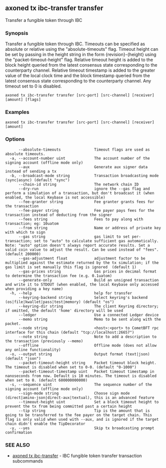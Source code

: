 ## axoned tx ibc-transfer transfer

Transfer a fungible token through IBC

### Synopsis

Transfer a fungible token through IBC. Timeouts can be specified
as absolute or relative using the "absolute-timeouts" flag. Timeout height can be set by passing in the height string
in the form \{revision\}-\{height\} using the "packet-timeout-height" flag. Relative timeout height is added to the block
height queried from the latest consensus state corresponding to the counterparty channel. Relative timeout timestamp
is added to the greater value of the local clock time and the block timestamp queried from the latest consensus state
corresponding to the counterparty channel. Any timeout set to 0 is disabled.

```
axoned tx ibc-transfer transfer [src-port] [src-channel] [receiver] [amount] [flags]
```

### Examples

```
axoned tx ibc-transfer transfer [src-port] [src-channel] [receiver] [amount]
```

### Options

```
      --absolute-timeouts               Timeout flags are used as absolute timeouts.
  -a, --account-number uint             The account number of the signing account (offline mode only)
      --aux                             Generate aux signer data instead of sending a tx
  -b, --broadcast-mode string           Transaction broadcasting mode (sync|async) (default "sync")
      --chain-id string                 The network chain ID
      --dry-run                         ignore the --gas flag and perform a simulation of a transaction, but don't broadcast it (when enabled, the local Keybase is not accessible)
      --fee-granter string              Fee granter grants fees for the transaction
      --fee-payer string                Fee payer pays fees for the transaction instead of deducting from the signer
      --fees string                     Fees to pay along with transaction; eg: 10uatom
      --from string                     Name or address of private key with which to sign
      --gas string                      gas limit to set per-transaction; set to "auto" to calculate sufficient gas automatically. Note: "auto" option doesn't always report accurate results. Set a valid coin value to adjust the result. Can be used instead of "fees". (default 200000)
      --gas-adjustment float            adjustment factor to be multiplied against the estimate returned by the tx simulation; if the gas limit is set manually this flag is ignored  (default 1)
      --gas-prices string               Gas prices in decimal format to determine the transaction fee (e.g. 0.1uatom)
      --generate-only                   Build an unsigned transaction and write it to STDOUT (when enabled, the local Keybase only accessed when providing a key name)
  -h, --help                            help for transfer
      --keyring-backend string          Select keyring's backend (os|file|kwallet|pass|test|memory) (default "os")
      --keyring-dir string              The client Keyring directory; if omitted, the default 'home' directory will be used
      --ledger                          Use a connected Ledger device
      --memo string                     Memo to be sent along with the packet.
      --node string                     <host>:<port> to CometBFT rpc interface for this chain (default "tcp://localhost:26657")
      --note string                     Note to add a description to the transaction (previously --memo)
      --offline                         Offline mode (does not allow any online functionality)
  -o, --output string                   Output format (text|json) (default "json")
      --packet-timeout-height string    Packet timeout block height. The timeout is disabled when set to 0-0. (default "0-1000")
      --packet-timeout-timestamp uint   Packet timeout timestamp in nanoseconds from now. Default is 10 minutes. The timeout is disabled when set to 0. (default 600000000000)
  -s, --sequence uint                   The sequence number of the signing account (offline mode only)
      --sign-mode string                Choose sign mode (direct|amino-json|direct-aux|textual), this is an advanced feature
      --timeout-height uint             Set a block timeout height to prevent the tx from being committed past a certain height
      --tip string                      Tip is the amount that is going to be transferred to the fee payer on the target chain. This flag is only valid when used with --aux, and is ignored if the target chain didn't enable the TipDecorator
  -y, --yes                             Skip tx broadcasting prompt confirmation
```

### SEE ALSO

* [axoned tx ibc-transfer](axoned_tx_ibc-transfer.md)	 - IBC fungible token transfer transaction subcommands
